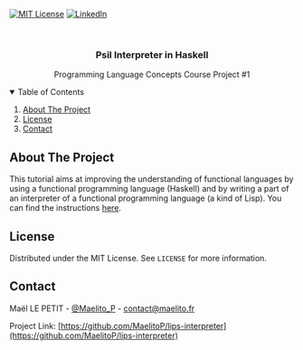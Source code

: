[![MIT License][license-shield]][license-url]
[![LinkedIn][linkedin-shield]][linkedin-url]

<br />
<p align="center">
  <h3 align="center">Psil Interpreter in Haskell</h3>
  <p align="center"> Programming Language Concepts Course Project #1 </p>
</p>



<!-- TABLE OF CONTENTS -->
<details open="open">
  <summary>Table of Contents</summary>
  <ol>
    <li>
      <a href="#about-the-project">About The Project</a>
    </li>
    <li><a href="#license">License</a></li>
    <li><a href="#contact">Contact</a></li>
  </ol>
</details>



<!-- ABOUT THE PROJECT -->
## About The Project

This tutorial aims at improving the understanding of functional languages by using a functional programming language (Haskell) and by writing a part of an interpreter of a functional programming language (a kind of Lisp).
You can find the instructions [here](https://github.com/MaelitoP/lips-interpreter/blob/main/psil.pdf).

<!-- LICENSE -->
## License

Distributed under the MIT License. See `LICENSE` for more information.

<!-- CONTACT -->
## Contact

Maël LE PETIT - [@Maelito_P](https://twitter.com/Maelito_P) - contact@maelito.fr

Project Link: [https://github.com/MaelitoP/lips-interpreter](https://github.com/MaelitoP/lips-interpreter)

<!-- MARKDOWN LINKS & IMAGES -->
[license-shield]: https://img.shields.io/github/license/othneildrew/Best-README-Template.svg?style=for-the-badge
[license-url]: https://github.com/MaelitoP/lips-interpreter/blob/main/LICENSE
[linkedin-shield]: https://img.shields.io/badge/-LinkedIn-black.svg?style=for-the-badge&logo=linkedin&colorB=555
[linkedin-url]: https://www.linkedin.com/in/maelitop/
